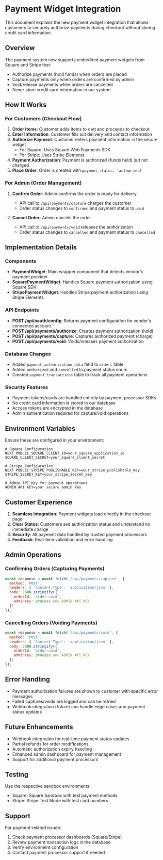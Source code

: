 # Payment Widget Integration

This document explains the new payment widget integration that allows customers to securely authorize payments during checkout without storing credit card information.

## Overview

The payment system now supports embedded payment widgets from Square and Stripe that:
- Authorize payments (hold funds) when orders are placed
- Capture payments only when orders are confirmed by admin
- Void/release payments when orders are cancelled
- Never store credit card information in our system

## How It Works

### For Customers (Checkout Flow)

1. **Order Items**: Customer adds items to cart and proceeds to checkout
2. **Enter Information**: Customer fills out delivery and contact information
3. **Authorize Payment**: Customer enters payment information in the secure widget
   - For Square: Uses Square Web Payments SDK
   - For Stripe: Uses Stripe Elements
4. **Payment Authorization**: Payment is authorized (funds held) but not charged
5. **Place Order**: Order is created with `payment_status: 'authorized'`

### For Admin (Order Management)

1. **Confirm Order**: Admin confirms the order is ready for delivery
   - API call to `/api/payments/capture` charges the customer
   - Order status changes to `confirmed` and payment status to `paid`

2. **Cancel Order**: Admin cancels the order
   - API call to `/api/payments/void` releases the authorization
   - Order status changes to `cancelled` and payment status to `cancelled`

## Implementation Details

### Components

- **PaymentWidget**: Main wrapper component that detects vendor's payment provider
- **SquarePaymentWidget**: Handles Square payment authorization using Square SDK
- **StripePaymentWidget**: Handles Stripe payment authorization using Stripe Elements

### API Endpoints

- **POST /api/oauth/config**: Returns payment configuration for vendor's connected account
- **POST /api/payments/authorize**: Creates payment authorization (hold)
- **POST /api/payments/capture**: Captures authorized payment (charge)
- **POST /api/payments/void**: Voids/releases payment authorization

### Database Changes

- Added `payment_authorization_data` field to `orders` table
- Added `authorized` and `cancelled` to payment status enum
- Created `payment_transactions` table to track all payment operations

### Security Features

- Payment tokens/cards are handled entirely by payment processor SDKs
- No credit card information is stored in our database
- Access tokens are encrypted in the database
- Admin authentication required for capture/void operations

## Environment Variables

Ensure these are configured in your environment:

```env
# Square Configuration
NEXT_PUBLIC_SQUARE_CLIENT_ID=your_square_application_id
SQUARE_CLIENT_SECRET=your_square_client_secret

# Stripe Configuration  
NEXT_PUBLIC_STRIPE_PUBLISHABLE_KEY=your_stripe_publishable_key
STRIPE_SECRET_KEY=your_stripe_secret_key

# Admin API Key for payment operations
ADMIN_API_KEY=your_secure_admin_key
```

## Customer Experience

1. **Seamless Integration**: Payment widgets load directly in the checkout page
2. **Clear Status**: Customers see authorization status and understand no immediate charge
3. **Security**: All payment data handled by trusted payment processors
4. **Feedback**: Real-time validation and error handling

## Admin Operations

### Confirming Orders (Capturing Payments)

```javascript
const response = await fetch('/api/payments/capture', {
  method: 'POST',
  headers: { 'Content-Type': 'application/json' },
  body: JSON.stringify({
    orderId: 'order-uuid',
    adminKey: process.env.ADMIN_API_KEY
  })
});
```

### Cancelling Orders (Voiding Payments)

```javascript
const response = await fetch('/api/payments/void', {
  method: 'POST',
  headers: { 'Content-Type': 'application/json' },
  body: JSON.stringify({
    orderId: 'order-uuid',
    adminKey: process.env.ADMIN_API_KEY
  })
});
```

## Error Handling

- Payment authorization failures are shown to customer with specific error messages
- Failed captures/voids are logged and can be retried
- Webhook integration (future) can handle edge cases and payment status updates

## Future Enhancements

- Webhook integration for real-time payment status updates
- Partial refunds for order modifications
- Automatic authorization expiry handling
- Enhanced admin dashboard for payment management
- Support for additional payment processors

## Testing

Use the respective sandbox environments:
- Square: Square Sandbox with test payment methods
- Stripe: Stripe Test Mode with test card numbers

## Support

For payment-related issues:
1. Check payment processor dashboards (Square/Stripe)
2. Review payment transaction logs in the database
3. Verify environment configuration
4. Contact payment processor support if needed 